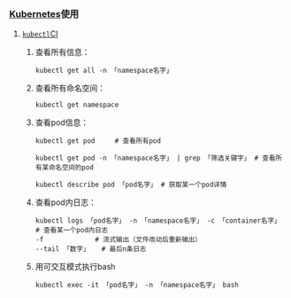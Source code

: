 ### [Kubernetes](https://github.com/kubernetes/kubernetes)使用
1. [`kubectl`CI](https://kubernetes.io/docs/reference/generated/kubectl/kubectl-commands)

    1. 查看所有信息：

        `kubectl get all -n 「namespace名字」`
    1. 查看所有命名空间：

        `kubectl get namespace`
    2. 查看pod信息：

        ```shell
        kubectl get pod     # 查看所有pod

        kubectl get pod -n 「namespace名字」 | grep 「筛选关键字」 # 查看所有某命名空间的pod

        kubectl describe pod 「pod名字」 # 获取某一个pod详情
        ```
    3. 查看pod内日志：

        ```shell
        kubectl logs 「pod名字」 -n 「namespace名字」 -c 「container名字」  # 查看某一个pod内日志
        -f             # 流式输出（文件改动后重新输出）
        --tail 「数字」   # 最后n条日志
        ```
    3. 用可交互模式执行bash

        `kubectl exec -it 「pod名字」 -n 「namespace名字」 bash`
